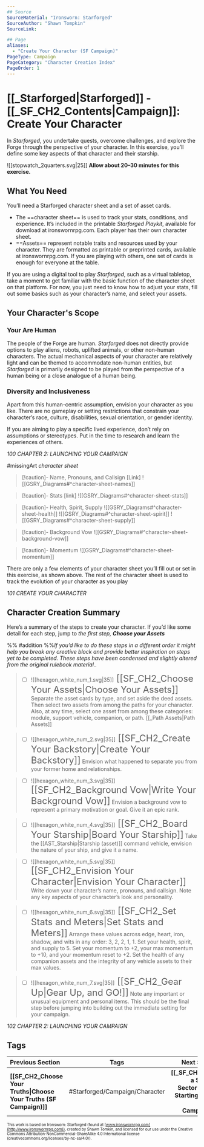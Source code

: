 ```yaml
---
## Source
SourceMaterial: "Ironsworn: Starforged"
SourceAuthor: "Shawn Tompkin"
SourceLink: 

## Page
aliases:
  - "Create Your Character (SF Campaign)"
PageType: Campaign
PageCategory: "Character Creation Index"
PageOrder: 1
---
```

# [[_Starforged|Starforged]] - [[_SF_CH2_Contents|Campaign]]: Create Your Character
In _Starforged_, you undertake quests, overcome challenges, and explore the Forge through the perspective of your character. In this exercise, you’ll define some key aspects of that character and their starship. 

![[stopwatch_2quarters.svg|25]] **Allow about 20–30 minutes for this exercise.**
## What You Need
You’ll need a Starforged character sheet and a set of asset cards. 
- The ==character sheet== is used to track your stats, conditions, and experience. It’s included in the printable _Starforged Playkit_, available for download at ironswornrpg.com. Each player has their own character sheet. 
- ==Assets== represent notable traits and resources used by your character. They are formatted as printable or preprinted cards, available at ironswornrpg.com. If you are playing with others, one set of cards is enough for everyone at the table.

If you are using a digital tool to play _Starforged_, such as a virtual tabletop, take a moment to get familiar with the basic function of the character sheet on that platform. For now, you just need to know how to adjust your stats, fill out some basics such as your character’s name, and select your assets.

## Your Character's Scope
### Your Are Human
The people of the Forge are human. _Starforged_ does not directly provide options to play aliens, robots, uplifted animals, or other non-human characters. The actual mechanical aspects of your character are relatively light and can be themed to accommodate non-human entities, but _Starforged_ is primarily designed to be played from the perspective of a human being or a close analogue of a human being.

### Diversity and Inclusiveness
Apart from this human-centric assumption, envision your character as you like. There are no gameplay or setting restrictions that constrain your character’s race, culture, disabilities, sexual orientation, or gender identity.

If you are aiming to play a specific lived experience, don’t rely on assumptions or stereotypes. Put in the time to research and learn the experiences of others.

*100 CHAPTER 2: LAUNCHING YOUR CAMPAIGN*

#missingArt _character sheet_
> [!caution]- Name, Pronouns, and Callsign [Link]
> ![[GSRY_Diagrams#^character-sheet-names]]

> [!caution]- Stats [link] 
> ![[GSRY_Diagrams#^character-sheet-stats]]

> [!caution]- Health, Spirit, Supply
> ![[GSRY_Diagrams#^character-sheet-health]]
> ![[GSRY_Diagrams#^character-sheet-spirit]]
> ![[GSRY_Diagrams#^character-sheet-supply]]

> [!caution]- Background Vow
> ![[GSRY_Diagrams#^character-sheet-background-vow]]

> [!caution]- Momentum
> ![[GSRY_Diagrams#^character-sheet-momentum]]

There are only a few elements of your character sheet you’ll fill out or set in this exercise, as shown above. The rest of the character sheet is used to track the evolution of your character as you play

*101 CREATE YOUR CHARACTER*

## Character Creation Summary
Here’s a summary of the steps to create your character. If you’d like some detail for each step, jump to _the first step, **Choose your Assets**_

%% #addition %%_If you’d like to do these steps in a different order it might help you break any creative block and provide better inspiration on steps yet to be completed. These steps have been condensed and slightly altered from the original rulebook material.._

> - [ ] ![[hexagon_white_num_1.svg|35]]<font size=5> [[SF_CH2_Choose Your Assets|Choose Your Assets]]</font>
Separate the asset cards by type, and set aside the deed assets. Then select two assets from among the paths for your character.  Also, at any time, select one asset from among these categories: module, support vehicle, companion, or path.
[[_Path Assets|Path Assets]]

> - [ ] ![[hexagon_white_num_2.svg|35]]<font size=5> [[SF_CH2_Create Your Backstory|Create Your Backstory]]</font>
Envision what happened to separate you from your former home and relationships.

> - [ ] ![[hexagon_white_num_3.svg|35]]<font size=5> [[SF_CH2_Background Vow|Write Your Background Vow]]</font>
Envision a background vow to represent a primary motivation or goal. Give it an epic rank.

> - [ ] ![[hexagon_white_num_4.svg|35]]<font size=5> [[SF_CH2_Board Your Starship|Board Your Starship]]</font>
Take the [[AST_Starship|Starship (asset)]] command vehicle, envision the nature of your ship, and give it a name.

> - [ ] ![[hexagon_white_num_5.svg|35]]<font size=5> [[SF_CH2_Envision Your Character|Envision Your Character]]</font>
Write down your character’s name, pronouns, and callsign. Note any key aspects of your character’s look and personality.

> - [ ] ![[hexagon_white_num_6.svg|35]]<font size=5> [[SF_CH2_Set Stats and Meters|Set Stats and Meters]]</font>
Arrange these values across edge, heart, iron, shadow, and wits in any order: 3, 2, 2, 1, 1. Set your health, spirit, and supply to 5. Set your momentum to +2, your max momentum to +10, and your momentum reset to +2. Set the health of any companion assets and the integrity of any vehicle assets to their max values.

> - [ ] ![[hexagon_white_num_7.svg|35]]<font size=5> [[SF_CH2_Gear Up|Gear Up, and GO!]]</font>
Note any important or unusual equipment and personal items.  This should be the final step before jumping into building out the immediate setting for your campaign.

*102 CHAPTER 2: LAUNCHING YOUR CAMPAIGN*

## Tags
| Previous Section | Tags | Next Section | 
| :--- | :---: | ---: |
| **[[SF_CH2_Choose Your Truths\|Choose Your Truths (SF Campaign)]]** | #Starforged/Campaign/Character | **[[_SF_CH2_Build a Starting Sector\|Build a Starting Sector (SF Campaign)]]** |



<font size=-2>This work is based on Ironsworn: Starforged (found at [www.ironswornrpg.com](http://www.ironswornrpg.com)), created by Shawn Tomkin, and licensed for our use under the Creative Commons Attribution-NonCommercial-ShareAlike 4.0 International license  (creativecommons.org/licenses/by-nc-sa/4.0/).</font>